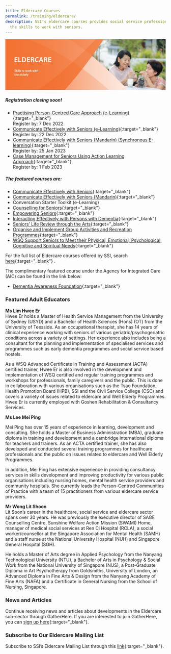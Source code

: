 ```yaml
---
title: Eldercare Courses
permalink: /training/eldercare/
description: SSI's eldercare courses provides social service professionals with
  the skills to work with seniors.
---
```

![Social Service Institute (SSI) Singapore - Caring and communicating with dementia and senior persons courses](/images/eldercare-minimized.jpg)
##### **Registration closing soon!**
-   [Practising Person-Centred Care Approach (e-Learning)](https://iltms.ssi.gov.sg/registration/#/Course?coursecode=SECH5816){:target="_blank"} <br>Register by: 7 Dec 2022
-   [Communicate Effectively with Seniors (e-Learning)](https://iltms.ssi.gov.sg/registration/#/Course?coursecode=SECH6016){:target="_blank"} <br>Register by: 22 Dec 2022
-   [Communicate Effectively with Seniors (Mandarin) (Synchronous E-learning)](https://iltms.ssi.gov.sg/registration/#/Course?coursecode=SECH5525){:target="_blank"} <br>Register by: 25 Jan 2023
-   [Case Management for Seniors Using Action Learning Approach](https://iltms.ssi.gov.sg/registration/#/Course?coursecode=SECH5364){:target="_blank"} <br>Register by: 1 Feb 2023

##### **The featured courses are:**
-   [Communicate Effectively with Seniors](https://iltms.ssi.gov.sg/registration/#/Course?coursecode=SECH6016){:target="_blank"}   
-   [Communicate Effectively with Seniors (Mandarin)](https://iltms.ssi.gov.sg/registration/#/Course?coursecode=SECH5525){:target="_blank"}   
-   Conversation Starter Toolkit (e-Learning)
-   [Counselling for Seniors](https://iltms.ssi.gov.sg/registration/#/Course?coursecode=SECH5958){:target="_blank"}   
-   [Empowering Seniors](https://iltms.ssi.gov.sg/registration/#/Course?coursecode=SELC433){:target="_blank"}
-  [Interacting Effectively with Persons with Dementia](https://iltms.ssi.gov.sg/registration/#/Course?coursecode=SELC429){:target="_blank"}
-   [Seniors’ Life Review through the Arts](https://iltms.ssi.gov.sg/registration/#/Course?coursecode=SELC219){:target="_blank"}
-   [Organise and Implement Group Activities and Recreation Programmes](https://iltms.ssi.gov.sg/registration/#/Course?coursecode=SECH5813){:target="_blank"}   
-   [WSQ Support Seniors to Meet their Physical, Emotional, Psychological, Cognitive and Spiritual Needs](https://iltms.ssi.gov.sg/registration/#/Course?coursecode=SECH5848){:target="_blank"}   


For the full list of Eldercare courses offered by SSI, search [here](https://iltms.ssi.gov.sg/registration#/Course){:target="_blank"}   .

The complimentary featured course under the Agency for Integrated Care (AIC) can be found in the link below:

-   [Dementia Awareness Foundation](https://ccmhdcomms.github.io/dementiaawareness20/){:target="_blank"}


### Featured Adult Educators
**Ms Lim Hwee Er**   
Hwee Er holds a Master of Health Service Management from the University of Sydney (USYD) and a Bachelor of Health Sciences (Hons) (OT) from the University of Teesside. As an occupational therapist, she has 14 years of clinical experience working with seniors of various geriatric/psychogeriatric conditions across a variety of settings. Her experience also includes being a consultant for the planning and implementation of specialised services and programmes such as early dementia programmes and social service based hostels.

As a WSQ Advanced Certificate in Training and Assessment (ACTA) certified trainer, Hwee Er is also involved in the development and implementation of WSQ certified and regular training programmes and workshops for professionals, family caregivers and the public. This is done in collaboration with various organisations such as the Tsao Foundation, Health Promotion Board (HPB), SSI and the Civil Service College (CSC) and covers a variety of issues related to eldercare and Well Elderly Programmes. Hwee Er is currently employed with Goshen Rehabilitation & Consultancy Services.

**Ms Lee Mei Ping**   

Mei Ping has over 15 years of experience in learning, development and consulting. She holds a Master of Business Administration (MBA), graduate diploma in training and development and a cambridge international diploma for teachers and trainers. As an ACTA certified trainer, she has also developed and conducted several training programmes for healthcare professionals and the public on issues related to eldercare and Well Elderly Programmes.

In addition, Mei Ping has extensive experience in providing consultancy services in skills development and improving productivity for various public organisations including nursing homes, mental health service providers and community hospitals. She currently leads the Person-Centred Communities of Practice with a team of 15 practitioners from various eldercare service providers.

**Mr Wong Lit Shoon**   
Lit Soon’s career in the healthcare, social service and eldercare sector spans over 30 years. He was previously the executive director of SAGE Counselling Centre, Sunshine Welfare Action Mission (SWAMI) Home, manager of medical social services at Ren Ci Hospital (RCLA), a social worker/counsellor at the Singapore Association for Mental Health (SAMH) and a staff nurse at the National University Hospital (NUH) and Singapore General Hospital (SGH).

He holds a Master of Arts degree in Applied Psychology from the Nanyang Technological University (NTU), a Bachelor of Arts in Psychology & Social Work from the National University of Singapore (NUS), a Post-Graduate Diploma in Art Psychotherapy from Goldsmiths, University of London, an Advanced Diploma in Fine Arts & Design from the Nanyang Academy of Fine Arts (NAFA) and a Certificate in General Nursing from the School of Nursing, Singapore.

### News and Articles
Continue receiving news and articles about developments in the Eldercare sub-sector through GatherHere. If you are interested to join GatherHere, you can [sign up here](https://go.gov.sg/gh-signup){:target="_blank"}.

### Subscribe to Our Eldercare Mailing List   
Subscribe to SSI’s Eldercare Mailing List through this [link](https://form.gov.sg/#!/62062a0f8cb95c001235e55d){:target="_blank"}.